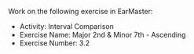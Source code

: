 Work on the following exercise in EarMaster:
- Activity: Interval Comparison
- Exercise Name: Major 2nd & Minor 7th - Ascending
- Exercise Number: 3.2
